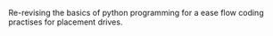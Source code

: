 Re-revising the basics of python programming for a ease flow coding practises for placement drives.
